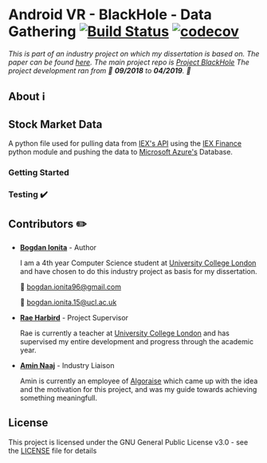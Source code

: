 # Android VR - BlackHole - Data Gathering [![Build Status](https://travis-ci.com/bodyionita/Project-BlackHole-DataGathering.svg?branch=master)](https://travis-ci.com/bodyionita/Project-BlackHole-DataGathering) [![codecov](https://codecov.io/gh/bodyionita/Project-BlackHole-DataGathering/branch/master/graph/badge.svg)](https://codecov.io/gh/bodyionita/Project-BlackHole-DataGathering)

*This is part of an industry project on which my dissertation is based on. The paper can be found [here]().
The main project repo is [Project BlackHole](https://github.com/bodyionita/Project-BlackHole)
The project development ran from :calendar: __09/2018__ to __04/2019__. :calendar:*

## About :information_source:

## Stock Market Data 

A python file used for pulling data from [IEX's API](https://iextrading.com/developer/) using the
[IEX Finance](https://pypi.org/project/iexfinance/) python module and pushing the data to 
[Microsoft Azure's](https://azure.microsoft.com/en-us/) Database.

### Getting Started

### Testing :heavy_check_mark:


## Contributors :pencil2:

- **[Bogdan Ionita](https://www.linkedin.com/in/bionita/)** - Author 

    I am a 4th year Computer Science student at [University College London](https://www.ucl.ac.uk/) 
    and have chosen to do this industry project as basis for my dissertation.

    :e-mail:  bogdan.ionita96@gmail.com

    :e-mail:  bogdan.ionita.15@ucl.ac.uk
    
- **[Rae Harbird](http://www.cs.ucl.ac.uk/people/R.Harbird.html/)** - Project Supervisor
    
    Rae is currently a teacher at [University College London](https://www.ucl.ac.uk/) and has supervised
    my entire development and progress through the academic year.
    
- **[Amin Naaj](https://www.linkedin.com/in/amin-n-87375b116/)** - Industry Liaison

    Amin is currently an employee of [Algoraise](https://algoraise.com/) which came up with the idea
    and the motivation for this project, and was my guide towards achieving something meaningfull.

## License

This project is licensed under the GNU General Public License v3.0 - see the [LICENSE](LICENSE)
file for details